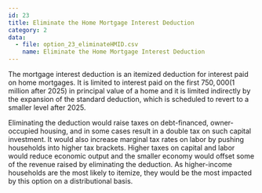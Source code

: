 ```yaml
---
id: 23
title: Eliminate the Home Mortgage Interest Deduction
category: 2
data:
  - file: option_23_eliminateHMID.csv
    name: Eliminate the Home Mortgage Interest Deduction
---
```


The mortgage interest deduction is an itemized deduction for interest paid on home mortgages. It is limited to interest paid on the first $750,000 ($1 million after 2025) in principal value of a home and it is limited indirectly by the expansion of the standard deduction, which is scheduled to revert to a smaller level after 2025.

Eliminating the deduction would raise taxes on debt-financed, owner-occupied housing, and in some cases result in a double tax on such capital investment. It would also increase marginal tax rates on labor by pushing households into higher tax brackets. Higher taxes on capital and labor would reduce economic output and the smaller economy would offset some of the revenue raised by eliminating the deduction. As higher-income households are the most likely to itemize, they would be the most impacted by this option on a distributional basis.